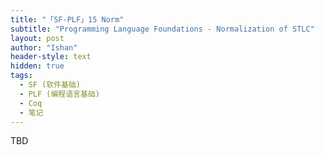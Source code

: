 ```yaml
---
title: "「SF-PLF」15 Norm"
subtitle: "Programming Language Foundations - Normalization of STLC"
layout: post
author: "Ishan"
header-style: text
hidden: true
tags:
  - SF (软件基础)
  - PLF (编程语言基础)
  - Coq
  - 笔记
---
```


TBD
